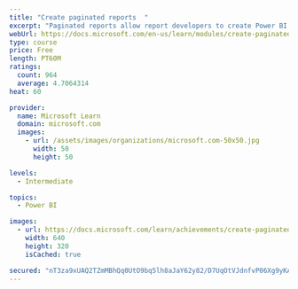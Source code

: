 ```yaml
---
title: "Create paginated reports  "
excerpt: "Paginated reports allow report developers to create Power BI artifacts that have tightly controlled rendering requirements. Paginated reports are ideal for creating sales invoices, receipts, purchase orders, and tabular data. This module will teach you how to create reports, add parameters, and work with tables and charts in paginated reports."
webUrl: https://docs.microsoft.com/en-us/learn/modules/create-paginated-reports-power-bi/
type: course
price: Free
length: PT60M
ratings:
  count: 964
  average: 4.7064314
heat: 60

provider:
  name: Microsoft Learn
  domain: microsoft.com
  images:
    - url: /assets/images/organizations/microsoft.com-50x50.jpg
      width: 50
      height: 50

levels:
  - Intermediate

topics:
  - Power BI

images:
  - url: https://docs.microsoft.com/learn/achievements/create-paginated-reports-power-bi-social.png
    width: 640
    height: 320
    isCached: true

secured: "nT3za9xUAQ2TZmMBhQq0UtO9bq5lh8aJaY62y82/D7UqOtVJdnfvP06Xg9yKAKztoDnVDT/88Iv0yl3OYAqtkjrv3S731NlTdkg0obC6S8c4aoq6DsAucge0vc0FW0VTxilb/a/CC6gsm4q3tr2Z6E6mv87xmytShb6hqlSw6NuNAc21fldtS883QIN7+Bx7nTf9dXNDFKZCSWdkAvnxHHIib1PjdTfIWbJlJbPfiZ5I6p1AeHzegtZCemY6Kmjhlufn6gGGANfsRhlP/kd62l8B7Rg2z93Sk3KhXTIGIJXRVtZhZUEE9Q00JF9o96yf2PZyNnqGNntmOrxuTPN6d7vOhU3/qhMj7t7/fj51LLIQzGL7uSYKXuKmZq4BDpUgLCWsDzpISxM0faWoqztS3BVSkOELNSgSAyqpnpwvJbc=;AuLaY2mxY5kL0AFPdFKWsg=="
---
```


